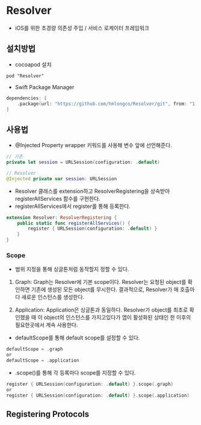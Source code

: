 # Resolver 
- iOS를 위한 초경량 의존성 주입 / 서비스 로케이터 프레임워크

## 설치방법
- cocoapod 설치      

```
pod "Resolver"
```      

- Swift Package Manager

```Swift
dependencies: [
    .package(url: "https://github.com/hmlongco/Resolver/git", from: "1.1.2")
]
```      

## 사용법
- @Injected Property wrapper 키워드를 사용해 변수 앞에 선언해준다. 

```Swift
// 기존
private let session = URLSession(configuration: .default)

// Resolver
@Injected private var session: URLSession
```

- Resolver 클래스를 extension하고 ResolverRegistering을 상속받아 registerAllServices 함수를 구현한다.
- registerAllServices에서 register를 통해 등록한다.

```Swift
extension Resolver: ResolverRegistering {
    public static func registerAllServices() {
        register { URLSession(configuration: .default) }
    }
}
```

### Scope
- 범위 지정을 통해 싱글톤처럼 동작할지 정할 수 있다.

1. Graph: Graph는 Resolver에 기본 scope이다. Resolver는 요청된 object를 확인하면 기존에 생성된 모든 object를 무시한다. 결과적으로, Resolver가 매 호출마다 새로운 인스턴스를 생성한다.

2. Application: Application은 싱글톤과 동일하다. Resolver가 object를 최초로 확인했을 때 이 object의 인스턴스를 가지고있다가 앱이 활성화된 상태인 한 이후의 필요한곳에서 계속 사용한다.

- defaultScope를 통해 default scope를 설정할 수 있다. 
```Swift
defaultScope = .graph
or
defaultScope = .application
```  

- .scope()를 통해 각 등록마다 scope를 지정할 수 있다.
```Swift
register { URLSession(configuration: .default) }.scope(.graph)
or
register { URLSession(configuration: .default) }.scope(.application)
```

## Registering Protocols

